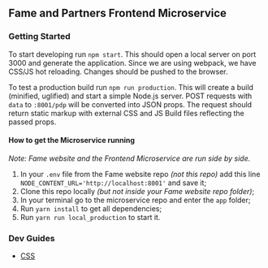 ## Fame and Partners Frontend Microservice

### Getting Started
To start developing run `npm start`. This should open a local server on port 3000 and generate the application. Since we are using webpack, we have CSS/JS hot reloading. Changes should be pushed to the browser.

To test a production build run `npm run production`. This will create a build (minified, uglified) and start a simple Node.js server. POST requests with `data` to `:8001/pdp` will be converted into JSON props. The request should return static markup with external CSS and JS Build files reflecting the passed props.

#### How to get the Microservice running
_Note: Fame website and the Frontend Microservice are run side by side._

1. In your `.env` file from the Fame website repo _(not this repo)_ add this line `NODE_CONTENT_URL='http://localhost:8001'` and save it;
1. Clone this repo locally _(but not inside your Fame website repo folder)_;
1. In your terminal go to the microservice repo and enter the `app` folder;
1. Run `yarn install` to get all dependencies;
1. Run `yarn run local_production` to start it.

### Dev Guides

- [CSS](/dev_guides/css_styleguide.md)
